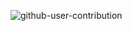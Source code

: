 ![github-user-contribution](https://user-images.githubusercontent.com/95966082/182145226-9cb308cb-0b5a-47ab-837f-f4ddb25668da.svg#gh-dark-mode-only)
